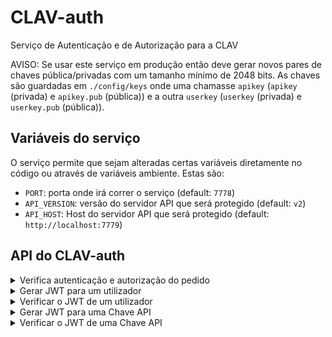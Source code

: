 # CLAV-auth
Serviço de Autenticação e de Autorização para a CLAV

AVISO: Se usar este serviço em produção então deve gerar novos pares de chaves pública/privadas com um tamanho mínimo de 2048 bits. As chaves são guardadas em `./config/keys` onde uma chamasse `apikey` (`apikey` (privada) e `apikey.pub` (pública)) e a outra `userkey` (`userkey` (privada) e `userkey.pub` (pública)).

## Variáveis do serviço

O serviço permite que sejam alteradas certas variáveis diretamente no código ou através de variáveis ambiente. Estas são:

- `PORT`: porta onde irá correr o serviço (default: `7778`)
- `API_VERSION`: versão do servidor API que será protegido (default: `v2`)
- `API_HOST`: Host do servidor API que será protegido (default: `http://localhost:7779`)

## API do CLAV-auth

<details>
<summary>Verifica autenticação e autorização do pedido</summary>

```http
POST /auth
```
| Parâmetro | Tipo | Local | Descrição |
| :--- | :--- | :--- | :--- |
| `method` | `string` (GET, POST, PUT, DELETE, PATCH) | body | **Required**. Método/Verbo do pedido. |
| `path` | `string` | body | **Required**. Caminho (sem querystring) do pedido. |
| `query` | `object` | body | **Required**. Querystring do pedido. |
| `headers` | `object` | body | **Required**. Cabeçalhos do pedido. |

Resposta:

- 200: Pode realizar o pedido (possui autenticação e autorização). No body da resposta envia o JWT descodificado e adiciona um campo idType (com valores possíveis User ou Chave)
- 401: Não tem autenticação para realizar o pedido
- 403: Não tem autorização para realizar o pedido
- 404: A rota (path) do pedido não existe
- 422: Parâmetros em falta/incorretos
- 500: Erro interno

📄 **Exemplo de uso**

Pedido:
```
curl -H "Content-Type: application/json" -d '{
  "method": "GET",
  "query": { "formato": "normalizado" },
  "path": "/v2/users",
  "headers": {
    "host": "localhost:8000",
    "authorization": "token eyJhbGciOiJSUzI1NiIsInR5cCI6IkpXVCJ9.eyJpZCI6IjVlMmFkY2ZkYzM4YWVmNWNhYTkwZWZjNyIsImxldmVsIjo3LCJlbnRpZGFkZSI6ImVudF9BM0VTIiwiZW1haWwiOiJqY20zMDBAbGl2ZS5jb20ucHQiLCJpYXQiOjE1OTAwNTQzODgsImV4cCI6MTU5MDA4MzE4OH0.kVdV9yVzfQnhBMpUZqIEyvZF0UeJHqgpjYhNwZ2M9fRoKKxK1OdyR-Oq6d3BntU68m7xXaWXtTVrFl2_YvkjA2z0MAvSCdxchvvo_BjhnHJNUJe5DwYdiA7qN5hdyei4EPgpzr6Gs8QXPNsKL4RKjEhjfk87c4rAVsz-inzzSWKVmO69KHW855fkM0Cb6g6gzre2CmfIJFuDCMQ0x1FN2-N4e3rrpIy8lHgNehDbGfUUGLcTSeN0V1Xm34EV-T__hsVhcbVn1okNsjqSV9a0lRC0yPe43gWTRrOVYu9dproz0LWU0HY4FRJrQnZYn4_GscyBf3mDbtOlNOpUq8-cxg",
    "accept": "*/*",
    "cache-control": "no-cache",
    "content-length": "88",
    "accept-encoding": "gzip, deflate, br",
    "content-type": "application/x-www-form-urlencoded",
    "connection": "keep-alive"
  }
}' http://localhost:7778/auth
```

Resposta:
```
{
    "id":"5e2adcfdc38aef5caa90efc7",
    "level":7,
    "entidade":"ent_A3ES",
    "email":"jcm300@live.com.pt",
    "iat":1590054388,
    "exp":1590083188,
    "idType":"User"
}
```
</details>

<details>
<summary>Gerar JWT para um utilizador</summary>

```http
POST /user/sign
```
| Parâmetro | Tipo | Local | Descrição |
| :--- | :--- | :--- | :--- |
| `user` | `object` | body | **Required**. Dados do utilizador. |
| `expiresIn` | `string` (`^\d+(ms|s|m|h|d|y)$`) | body | **Required**. Duração do JWT. |

Resposta:

- 200: Devolve o JWT gerado
- 422: Parâmetros em falta/incorretos
- 500: Erro interno

📄 **Exemplo de uso**

Pedido:
```
curl -H "Content-Type: application/json" -d '{
  "user": {
    "id": "5e2adcfdc38aef5caa90efc7",
    "name": "jcm",
    "level": 7,
    "entidade": "ent_A3ES",
    "email": "jcm300@live.com.pt"
  },
  "expiresIn": "8h"
}' http://localhost:7778/user/sign
```

Resposta:
```
{
    token: 'eyJhbGciOiJSUzI1NiIsInR5cCI6IkpXVCJ9.eyJpZCI6IjVlMmFkY2ZkYzM4YWVmNWNhYTkwZWZjNyIsImxldmVsIjo3LCJlbnRpZGFkZSI6ImVudF9BM0VTIiwiZW1haWwiOiJqY20zMDBAbGl2ZS5jb20ucHQiLCJpYXQiOjE1OTAwNTcyMTIsImV4cCI6MTU5MDA4NjAxMn0.jHWRYJctQgFzJJB4e-NMFVocDDCecyVH8_Vb4GUVyaAjR97MKoC8AcnuVbhPezh5kV9_a4YIlH9fqmyIHEIx1mGEQLUTaqRxeOu7EOHFGdeQWTZjA1qhmMM3iKVMApGnNHrex_Okge68limWJ-cInvdKwHa53E-RYPh2Ym-tMNxtGm9zhSDtCq0il5gkGCPOatFynMTKEPU-YMbg-vEJBmi39W1sElm9DfgWR1UPC7kTZ_Dg0q3-9h2G-MaL-dBMInx-LI2OYNIhSvfvy7x-290_BZJP6B7KrNQH-rQHhNPAFgQip-kR_tuWwEekSBlTIDQKxxy_biRH-Pcle621CQ'
}
```
</details>

<details>
<summary>Verificar o JWT de um utilizador</summary>

```http
POST /user/verify
```
| Parâmetro | Tipo | Local | Descrição |
| :--- | :--- | :--- | :--- |
| `key` | `string` | body | **Required**. JWT a verificar. |

Resposta:

- 200: Devolve o JWT descodificado
- 422: Parâmetros em falta/incorretos
- 500: Erro interno ou JWT inválido/expirado

📄 **Exemplo de uso**

Pedido:
```
curl -H "Content-Type: application/json" -d '{
  "key": "eyJhbGciOiJSUzI1NiIsInR5cCI6IkpXVCJ9.eyJpZCI6IjVlMmFkY2ZkYzM4YWVmNWNhYTkwZWZjNyIsImxldmVsIjo3LCJlbnRpZGFkZSI6ImVudF9BM0VTIiwiZW1haWwiOiJqY20zMDBAbGl2ZS5jb20ucHQiLCJpYXQiOjE1OTAwNTcyMTIsImV4cCI6MTU5MDA4NjAxMn0.jHWRYJctQgFzJJB4e-NMFVocDDCecyVH8_Vb4GUVyaAjR97MKoC8AcnuVbhPezh5kV9_a4YIlH9fqmyIHEIx1mGEQLUTaqRxeOu7EOHFGdeQWTZjA1qhmMM3iKVMApGnNHrex_Okge68limWJ-cInvdKwHa53E-RYPh2Ym-tMNxtGm9zhSDtCq0il5gkGCPOatFynMTKEPU-YMbg-vEJBmi39W1sElm9DfgWR1UPC7kTZ_Dg0q3-9h2G-MaL-dBMInx-LI2OYNIhSvfvy7x-290_BZJP6B7KrNQH-rQHhNPAFgQip-kR_tuWwEekSBlTIDQKxxy_biRH-Pcle621CQ"
}' http://localhost:7778/user/verify
```

Resposta:
```
{
    id: '5e2adcfdc38aef5caa90efc7',
    level: 7,
    entidade: 'ent_A3ES',
    email: 'jcm300@live.com.pt',
    iat: 1590057212,
    exp: 1590086012
}
```
</details>

<details>
<summary>Gerar JWT para uma Chave API</summary>

```http
POST /apikey/sign
```
| Parâmetro | Tipo | Local | Descrição |
| :--- | :--- | :--- | :--- |
| `apikey` | `object` | body | **Required**. Dados da Chave API. |
| `expiresIn` | `string` (`^\d+(ms|s|m|h|d|y)$`) | body | **Required**. Duração do JWT. |

Resposta:

- 200: Devolve o JWT gerado
- 422: Parâmetros em falta/incorretos
- 500: Erro interno

📄 **Exemplo de uso**

Pedido:
```
curl -H "Content-Type: application/json" -d '{
  "apikey": {
    "id": "5e2adcfdc38aef5caa90efc7"
  },
  "expiresIn": "30d"
}' http://localhost:7778/apikey/sign
```

Resposta:
```
{
    token: 'eyJhbGciOiJSUzI1NiIsInR5cCI6IkpXVCJ9.eyJpZCI6IjVlMmFkY2ZkYzM4YWVmNWNhYTkwZWZjNyIsImxldmVsIjo3LCJlbnRpZGFkZSI6ImVudF9BM0VTIiwiZW1haWwiOiJqY20zMDBAbGl2ZS5jb20ucHQiLCJpYXQiOjE1OTAwNTcyMTIsImV4cCI6MTU5MDA4NjAxMn0.jHWRYJctQgFzJJB4e-NMFVocDDCecyVH8_Vb4GUVyaAjR97MKoC8AcnuVbhPezh5kV9_a4YIlH9fqmyIHEIx1mGEQLUTaqRxeOu7EOHFGdeQWTZjA1qhmMM3iKVMApGnNHrex_Okge68limWJ-cInvdKwHa53E-RYPh2Ym-tMNxtGm9zhSDtCq0il5gkGCPOatFynMTKEPU-YMbg-vEJBmi39W1sElm9DfgWR1UPC7kTZ_Dg0q3-9h2G-MaL-dBMInx-LI2OYNIhSvfvy7x-290_BZJP6B7KrNQH-rQHhNPAFgQip-kR_tuWwEekSBlTIDQKxxy_biRH-Pcle621CQ'
}
```
</details>

<details>
<summary>Verificar o JWT de uma Chave API</summary>

```http
POST /user/verify
```
| Parâmetro | Tipo | Local | Descrição |
| :--- | :--- | :--- | :--- |
| `key` | `string` | body | **Required**. JWT a verificar. |

Resposta:

- 200: Devolve o JWT descodificado
- 422: Parâmetros em falta/incorretos
- 500: Erro interno ou JWT inválido/expirado

📄 **Exemplo de uso**

Pedido:
```
curl -H "Content-Type: application/json" -d '{
  "key": "eyJhbGciOiJSUzI1NiIsInR5cCI6IkpXVCJ9.eyJpZCI6IjVlMmFkY2ZkYzM4YWVmNWNhYTkwZWZjNyIsImxldmVsIjo3LCJlbnRpZGFkZSI6ImVudF9BM0VTIiwiZW1haWwiOiJqY20zMDBAbGl2ZS5jb20ucHQiLCJpYXQiOjE1OTAwNTcyMTIsImV4cCI6MTU5MDA4NjAxMn0.jHWRYJctQgFzJJB4e-NMFVocDDCecyVH8_Vb4GUVyaAjR97MKoC8AcnuVbhPezh5kV9_a4YIlH9fqmyIHEIx1mGEQLUTaqRxeOu7EOHFGdeQWTZjA1qhmMM3iKVMApGnNHrex_Okge68limWJ-cInvdKwHa53E-RYPh2Ym-tMNxtGm9zhSDtCq0il5gkGCPOatFynMTKEPU-YMbg-vEJBmi39W1sElm9DfgWR1UPC7kTZ_Dg0q3-9h2G-MaL-dBMInx-LI2OYNIhSvfvy7x-290_BZJP6B7KrNQH-rQHhNPAFgQip-kR_tuWwEekSBlTIDQKxxy_biRH-Pcle621CQ"
}' http://localhost:7778/user/verify
```

Resposta:
```
{
    id: '5e2adcfdc38aef5caa90efc7'
}
```
</details>
